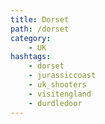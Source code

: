 ```yaml
---
title: Dorset
path: /dorset
category: 
    - UK   
hashtags:
    - dorset
    - jurassiccoast
    - uk_shooters
    - visitengland
    - durdledoor
---
```

